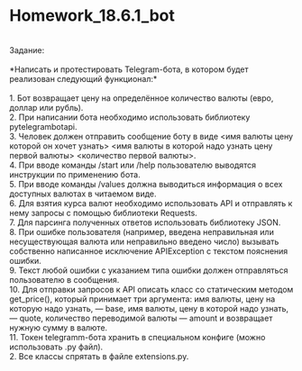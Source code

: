 # Homework_18.6.1_bot<br>
<br>
Задание:<br>
<br>
*Написать и протестировать Telegram-бота, в котором будет реализован следующий функционал:* <br>
<br>
1. Бот возвращает цену на определённое количество валюты (евро, доллар или рубль).<br>
2. При написании бота необходимо использовать библиотеку pytelegrambotapi.<br>
3. Человек должен отправить сообщение боту в виде <имя валюты цену которой он хочет узнать> <имя валюты в которой надо узнать цену первой валюты> <количество первой валюты>.<br>
4. При вводе команды /start или /help пользователю выводятся инструкции по применению бота.<br>
5. При вводе команды /values должна выводиться информация о всех доступных валютах в читаемом виде.<br>
6. Для взятия курса валют необходимо использовать API и отправлять к нему запросы с помощью библиотеки Requests.<br>
7. Для парсинга полученных ответов использовать библиотеку JSON.<br>
8. При ошибке пользователя (например, введена неправильная или несуществующая валюта или неправильно введено число) вызывать собственно написанное исключение APIException с текстом пояснения ошибки.<br>
9. Текст любой ошибки с указанием типа ошибки должен отправляться пользователю в сообщения.<br>
10. Для отправки запросов к API описать класс со статическим методом get_price(), который принимает три аргумента: имя валюты, цену на которую надо узнать, — base, имя валюты, цену в которой надо узнать, — quote, количество переводимой валюты — amount и возвращает нужную сумму в валюте.<br>
11. Токен telegramm-бота хранить в специальном конфиге (можно использовать .py файл).<br>
2. Все классы спрятать в файле extensions.py.
